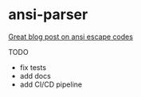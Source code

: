 # ansi-parser

[Great blog post on ansi escape codes](https://tforgione.fr/posts/ansi-escape-codes/)

TODO
- fix tests
- add docs
- add CI/CD pipeline

